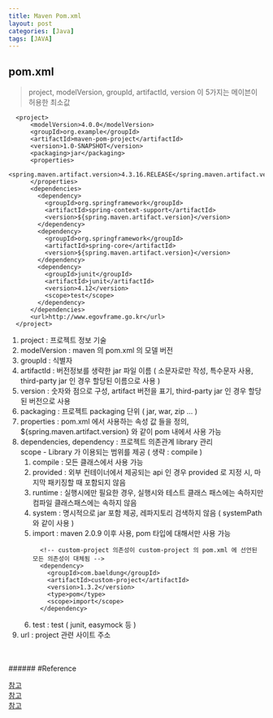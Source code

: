```yaml
---
title: Maven Pom.xml 
layout: post
categories: [Java]
tags: [JAVA]
---
```


## pom.xml  
> project, modelVersion, groupId, artifactId, version 이 5가지는 메이븐이 허용한 최소값  

  
```
  <project>
      <modelVersion>4.0.0</modelVersion>
      <groupId>org.example</groupId>
      <artifactId>maven-pom-project</artifactId>
      <version>1.0-SNAPSHOT</version>
      <packaging>jar</packaging>
      <properties>
        <spring.maven.artifact.version>4.3.16.RELEASE</spring.maven.artifact.version>
      </properties>
      <dependencies>
        <dependency>
          <groupId>org.springframework</groupId>
          <artifactId>spring-context-support</artifactId>
          <version>${spring.maven.artifact.version}</version>
        </dependency>
        <dependency>
          <groupId>org.springframework</groupId>
          <artifactId>spring-core</artifactId>
          <version>${spring.maven.artifact.version}</version>
        </dependency>
        <dependency>
          <groupId>junit</groupId>
          <artifactId>junit</artifactId>
          <version>4.12</version>
          <scope>test</scope>
        </dependency>
      </dependencies>
      <url>http://www.egovframe.go.kr</url>
  </project>
```  
  
1. project : 프로젝트 정보 기술  
2. modelVersion : maven 의 pom.xml 의 모델 버전  
3. groupId : 식별자  
4. artifactId : 버전정보를 생략한 jar 파일 이름 ( 소문자로만 작성, 특수문자 사용, third-party jar 인 경우 할당된 이름으로 사용 )
5. version : 숫자와 점으로 구성, artifact 버전을 표기, third-party jar 인 경우 할당된 버전으로 사용      
6. packaging : 프로젝트 packaging 단위 ( jar, war, zip ... )  
7. properties : pom.xml 에서 사용하는 속성 값 들을 정의, ${spring.maven.artifact.version} 와 같이 pom 내에서 사용 가능      
8. dependencies, dependency : 프로젝트 의존관계 library 관리  
   scope - Library 가 이용되는 범위를 제공 ( 생략 : compile )  
      1) compile : 모든 클래스에서 사용 가능  
      2) provided : 외부 컨테이너에서 제공되는 api 인 경우 provided 로 지정 시, 마지막 패키징할 때 포함되지 않음  
      3) runtime : 실행시에만 필요한 경우, 실행시와 테스트 클래스 패스에는 속하지만 컴파일 클래스패스에는 속하지 않음  
      4) system : 명시적으로 jar 포함 제공, 레파지토리 검색하지 않음 ( systemPath 와 같이 사용 )  
   5) import : maven 2.0.9 이후 사용, pom 타입에 대해서만 사용 가능  
      ```
        <!-- custom-project 의존성이 custom-project 의 pom.xml 에 선언된 모든 의존성이 대체됨 -->
        <dependency>
          <groupId>com.baeldung</groupId>
          <artifactId>custom-project</artifactId>
          <version>1.3.2</version>
          <type>pom</type>
          <scope>import</scope>
        </dependency>
      ```  
   6) test : test ( junit, easymock 등 ) 
9. url : project 관련 사이트 주소  
  


<br/>
<br/>
###### #Reference  

[참고](https://doosicee.tistory.com/entry/Maven%EC%9D%98-%EC%84%A4%EC%A0%95%ED%8C%8C%EC%9D%BC-Pomxml%EC%9D%84-%EC%95%8C%EC%95%84%EB%B3%B4%EC%9E%90)  
[참고](https://m.blog.naver.com/seek316/222418137899)  
[참고](https://rudaks.tistory.com/entry/Maven-Dependency-Scope)  

